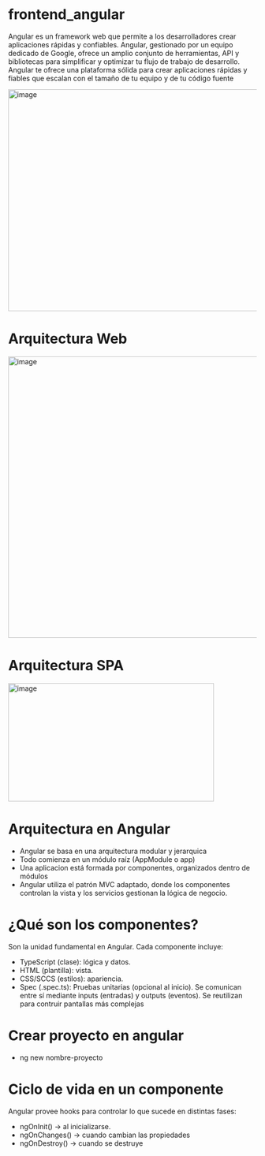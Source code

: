 # frontend_angular
Angular es un framework web que permite a los desarrolladores crear aplicaciones rápidas y confiables.
Angular, gestionado por un equipo dedicado de Google, ofrece un amplio conjunto de herramientas, API y bibliotecas para simplificar y optimizar tu flujo de trabajo de desarrollo. Angular te ofrece una plataforma sólida para crear aplicaciones rápidas y fiables que escalan con el tamaño de tu equipo y de tu código fuente

<img width="900" height="450" alt="image" src="https://github.com/user-attachments/assets/00445a30-7bb0-44ad-ac66-8140c5fac275" />

# Arquitectura Web
<img width="750" height="571" alt="image" src="https://github.com/user-attachments/assets/e9e42d09-22a1-416f-84ae-cda6685d96cf" />

# Arquitectura SPA
<img width="417" height="240" alt="image" src="https://github.com/user-attachments/assets/9bd9f77a-1574-4891-90b1-99be2225a603" />

# Arquitectura en Angular 
- Angular se basa en una arquitectura modular y jerarquica
- Todo comienza en un módulo raíz (AppModule o app)
- Una aplicacion está formada por componentes, organizados dentro de módulos
- Angular utiliza el patrón MVC adaptado, donde los componentes controlan la vista y los servicios gestionan la lógica de negocio.

# ¿Qué son los componentes?
Son la unidad fundamental en Angular.
Cada componente incluye: 
- TypeScript (clase): lógica y datos.
- HTML (plantilla): vista.
- CSS/SCCS (estilos): apariencia.
- Spec (.spec.ts): Pruebas unitarias (opcional al inicio).
Se comunican entre sí mediante inputs (entradas) y outputs (eventos).
Se reutilizan para contruir pantallas más complejas


# Crear proyecto en angular
- ng new nombre-proyecto

# Ciclo de vida en un componente 
Angular provee hooks para controlar lo que sucede en distintas fases: 
- ngOnInit() -> al inicializarse.
- ngOnChanges() -> cuando cambian las propiedades
- ngOnDestroy() -> cuando se destruye
